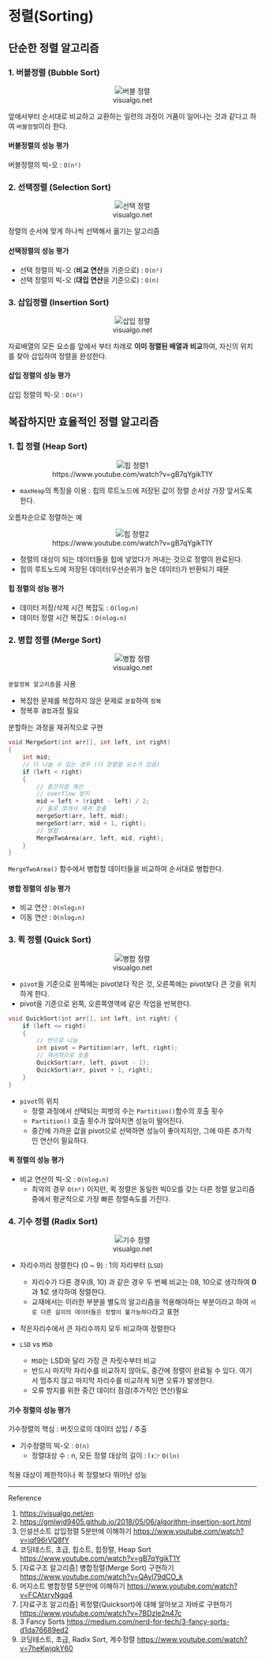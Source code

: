 # 정렬(Sorting)

## 단순한 정렬 알고리즘

### 1. 버블정렬 (Bubble Sort)

<p align="center"><img src="./images/bubble.gif" alt="버블 정렬"><br>visualgo.net</p>

앞에서부터 순서대로 비교하고 교환하는 일련의 과정이 거품이 일어나는 것과 같다고 하여 `버블정렬`이라 한다.

#### 버블정렬의 성능 평가

버블정렬의 빅-오 : `O(n²)`

### 2. 선택정렬 (Selection Sort)
<p align="center"><img src="./images/selection.gif" alt="선택 정렬"><br>visualgo.net</p>

정렬의 순서에 맞게 하나씩 선택해서 옮기는 알고리즘

#### 선택정렬의 성능 평가

- 선택 정렬의 빅-오 (**비교 연산**을 기준으로) : `O(n²)`
- 선택 정렬의 빅-오 (**대입 연산**을 기준으로) : `O(n)`

### 3. 삽입정렬 (Insertion Sort)

<p align="center"><img src="./images/insertion.gif" alt="삽입 정렬"><br>visualgo.net</p>

자료배열의 모든 요소를 앞에서 부터 차례로 **이미 정렬된 배열과 비교**하여, 자신의 위치를 찾아 삽입하여 정렬을 완성한다.

#### 삽입 정렬의 성능 평가

삽입 정렬의 빅-오 : `O(n²)`

## 복잡하지만 효율적인 정렬 알고리즘

### 1. 힙 정렬 (Heap Sort)

<p align="center"><img src="./images/heap1.jpg" alt="힙 정렬1"><br>https://www.youtube.com/watch?v=gB7qYgikT1Y</p>

- `maxHeap`의 특징을 이용 : 힙의 루트노드에 저장된 값이 정렬 순서상 가장 앞서도록 한다.

오름차순으로 정렬하는 예

<p align="center"><img src="./images/heap2.jpg" alt="힙 정렬2"><br>https://www.youtube.com/watch?v=gB7qYgikT1Y</p>

- 정렬의 대상이 되는 데이터들을 힙에 넣었다가 꺼내는 것으로 정렬이 완료된다.
 - 힙의 루트노드에 저장된 데이터(우선순위가 높은 데이터)가 반환되기 때문

#### 힙 정렬의 성능 평가

- 데이터 저장/삭제 시간 복잡도 : `O(log₂n)`
- 데이터 정렬 시간 복잡도 : `O(nlog₂n)`

### 2. 병합 정렬 (Merge Sort)

<p align="center"><img src="./images/merge.gif" alt="병합 정렬"><br>visualgo.net</p>

`분할정복 알고리즘`을 사용
- 복잡한 문제를 복잡하지 않은 문제로 `분할`하여 `정복`
- 정복후 `결합`과정 필요

분할하는 과정을 재귀적으로 구현
```c
void MergeSort(int arr[], int left, int right)
{
    int mid;
    // 더 나눌 수 있는 경우 (더 정렬할 요소가 있음)
    if (left < right)
    {
        // 중간지점 계산
        // overflow 방지
        mid = left + (right - left) / 2;
        // 둘로 쪼개서 재귀 호출
        mergeSort(arr, left, mid);
        mergeSort(arr, mid + 1, right); 
        // 병합
        MergeTwoArea(arr, left, mid, right);   
    }
}
```
`MergeTwoArea()` 함수에서 병합할 데이터들을 비교하여 순서대로 병합한다.

#### 병합 정렬의 성능 평가

- 비교 연산 : `O(nlog₂n)`
- 이동 연산 : `O(nlog₂n)`

### 3. 퀵 정렬 (Quick Sort)

<p align="center"><img src="./images/quick.gif" alt="병합 정렬"><br>visualgo.net</p>

- `pivot`을 기준으로 왼쪽에는 pivot보다 작은 것, 오른쪽에는 pivot보다 큰 것을 위치하게 한다.
- pivot을 기준으로 왼쪽, 오른쪽영역에 같은 작업을 반복한다.

```c
void QuickSort(int arr[], int left, int right) {
    if (left <= right)
    {
        // 반으로 나눔
        int pivot = Partition(arr, left, right);
        // 재귀적으로 호출
        QuickSort(arr, left, pivot - 1);
        QuickSort(arr, pivot + 1, right);
    }
}
```

- `pivot`의 위치
    - 정렬 과정에서 선택되는 피벗의 수는 `Partition()`함수의 호출 횟수
    - `Partition()` 호출 횟수가 많아지면 성능이 떨어진다.
    - 중간에 가까운 값을 pivot으로 선택하면 성능이 좋아지지만, 그에 따른 추가적인 연산이 필요하다.

#### 퀵 정렬의 성능 평가

- 비교 연산의 빅-오 : `O(nlog₂n)`
    - 최악의 경우 `O(n²)` 이지만, 퀵 정렬은 동일한 빅0오를 갖는 다른 정렬 알고리즘 중에서 평균적으로 가장 빠른 정렬속도를 가진다.

### 4. 기수 정렬 (Radix Sort)

<p align="center"><img src="./images/radix.gif" alt="기수 정렬"><br>visualgo.net</p>

- 자리수끼리 정렬한다 (0 ~ 9) : 1의 자리부터 (`LSD`)
    - 자리수가 다른 경우(8, 10) 과 같은 경우 두 번째 비교는 08, 10으로 생각하여 **0**과 **1**로 생각하여 정렬한다.
    - 교재에서는 이러한 부분을 별도의 알고리즘을 적용해야하는 부분이라고 하여 `서로 다른 길이의 데이터들은 정렬이 불가능하다`라고 표현
- 작은자리수에서 큰 자리수까지 모두 비교하여 정렬한다

- `LSD` vs `MSD`
    - `MSD`는 LSD와 달리 가장 큰 자릿수부터 비교
    - 반드시 마지막 자리수를 비교하지 않아도, 중간에 정렬이 완료될 수 있다. 여기서 멈추지 않고 마지막 자리수를 비교하게 되면 오류가 발생한다. 
    - 오류 방지를 위한 중간 데이터 점검(추가적인 연산)필요

#### 기수 정렬의 성능 평가

기수정렬의 핵심 : 버킷으로의 데이터 삽입 / 추출

- 기수정렬의 빅-오 : `O(n)`
    - 정렬대상 수 : n, 모든 정렬 대상의 길이 : l 👉 `O(ln)`

적용 대상이 제한적이나 퀵 정렬보다 뛰어난 성능

---
Reference

1. https://visualgo.net/en
2. https://gmlwjd9405.github.io/2018/05/06/algorithm-insertion-sort.html
3. 인설션소트 삽입정렬 5분만에 이해하기 https://www.youtube.com/watch?v=iqf96rVQ8fY 
4. 코딩테스트, 초급, 힙소트, 힙정렬, Heap Sort https://www.youtube.com/watch?v=gB7qYgikT1Y
5. [자료구조 알고리즘] 병합정렬(Merge Sort) 구현하기 https://www.youtube.com/watch?v=QAyl79dCO_k
6. 머지소트 병합정렬 5분만에 이해하기 https://www.youtube.com/watch?v=FCAtxryNgq4
7. [자료구조 알고리즘] 퀵정렬(Quicksort)에 대해 알아보고 자바로 구현하기 https://www.youtube.com/watch?v=7BDzle2n47c
8. 3 Fancy Sorts
 https://medium.com/nerd-for-tech/3-fancy-sorts-d1da76689ed2
9. 코딩테스트, 초급, Radix Sort, 계수정렬 https://www.youtube.com/watch?v=7heKwjqkY60